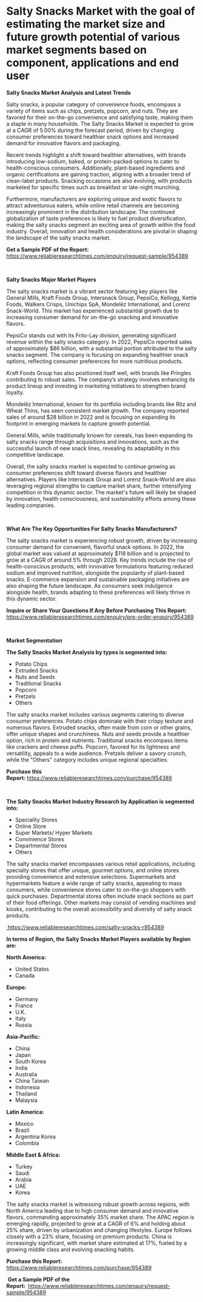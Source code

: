 <p><h1>Salty Snacks Market with the goal of estimating the market size and future growth potential of various market segments based on component, applications and end user</h1></p><p><strong>Salty Snacks Market Analysis and Latest Trends</strong></p>
<p><p>Salty snacks, a popular category of convenience foods, encompass a variety of items such as chips, pretzels, popcorn, and nuts. They are favored for their on-the-go convenience and satisfying taste, making them a staple in many households. The Salty Snacks Market is expected to grow at a CAGR of 5.00% during the forecast period, driven by changing consumer preferences toward healthier snack options and increased demand for innovative flavors and packaging.</p><p>Recent trends highlight a shift toward healthier alternatives, with brands introducing low-sodium, baked, or protein-packed options to cater to health-conscious consumers. Additionally, plant-based ingredients and organic certifications are gaining traction, aligning with a broader trend of clean-label products. Snacking occasions are also evolving, with products marketed for specific times such as breakfast or late-night munching. </p><p>Furthermore, manufacturers are exploring unique and exotic flavors to attract adventurous eaters, while online retail channels are becoming increasingly prominent in the distribution landscape. The continued globalization of taste preferences is likely to fuel product diversification, making the salty snacks segment an exciting area of growth within the food industry. Overall, innovation and health considerations are pivotal in shaping the landscape of the salty snacks market.</p></p>
<p><strong>Get a Sample PDF of the Report:&nbsp;</strong> <a href="https://www.reliableresearchtimes.com/enquiry/request-sample/954389?utm_campaign=2222&utm_medium=2&utm_source=Github&utm_content=ia&utm_term=16042025&utm_id=salty-snacks">https://www.reliableresearchtimes.com/enquiry/request-sample/954389</a></p>
<p>&nbsp;</p>
<p><strong>Salty Snacks Major Market Players</strong></p>
<p><p>The salty snacks market is a vibrant sector featuring key players like General Mills, Kraft Foods Group, Intersnack Group, PepsiCo, Kellogg, Kettle Foods, Walkers Crisps, Unichips SpA, Mondelēz International, and Lorenz Snack-World. This market has experienced substantial growth due to increasing consumer demand for on-the-go snacking and innovative flavors.</p><p>PepsiCo stands out with its Frito-Lay division, generating significant revenue within the salty snacks category. In 2022, PepsiCo reported sales of approximately $86 billion, with a substantial portion attributed to the salty snacks segment. The company is focusing on expanding healthier snack options, reflecting consumer preferences for more nutritious products. </p><p>Kraft Foods Group has also positioned itself well, with brands like Pringles contributing to robust sales. The company’s strategy involves enhancing its product lineup and investing in marketing initiatives to strengthen brand loyalty. </p><p>Mondelēz International, known for its portfolio including brands like Ritz and Wheat Thins, has seen consistent market growth. The company reported sales of around $28 billion in 2022 and is focusing on expanding its footprint in emerging markets to capture growth potential.</p><p>General Mills, while traditionally known for cereals, has been expanding its salty snacks range through acquisitions and innovations, such as the successful launch of new snack lines, revealing its adaptability in this competitive landscape.</p><p>Overall, the salty snacks market is expected to continue growing as consumer preferences shift toward diverse flavors and healthier alternatives. Players like Intersnack Group and Lorenz Snack-World are also leveraging regional strengths to capture market share, further intensifying competition in this dynamic sector. The market's future will likely be shaped by innovation, health consciousness, and sustainability efforts among these leading companies.</p></p>
<p>&nbsp;</p>
<p><strong>What Are The Key Opportunities For Salty Snacks Manufacturers?</strong></p>
<p><p>The salty snacks market is experiencing robust growth, driven by increasing consumer demand for convenient, flavorful snack options. In 2022, the global market was valued at approximately $118 billion and is projected to grow at a CAGR of around 5% through 2028. Key trends include the rise of health-conscious products, with innovative formulations featuring reduced sodium and improved nutrition, alongside the popularity of plant-based snacks. E-commerce expansion and sustainable packaging initiatives are also shaping the future landscape. As consumers seek indulgence alongside health, brands adapting to these preferences will likely thrive in this dynamic sector.</p></p>
<p><strong>Inquire or Share Your Questions If Any Before Purchasing This Report:</strong> <a href="https://www.reliableresearchtimes.com/enquiry/pre-order-enquiry/954389?utm_campaign=2222&utm_medium=2&utm_source=Github&utm_content=ia&utm_term=16042025&utm_id=salty-snacks">https://www.reliableresearchtimes.com/enquiry/pre-order-enquiry/954389</a></p>
<p>&nbsp;</p>
<p><strong>Market Segmentation</strong></p>
<p><strong>The Salty Snacks Market Analysis by types is segmented into:</strong></p>
<p><ul><li>Potato Chips</li><li>Extruded Snacks</li><li>Nuts and Seeds</li><li>Traditional Snacks</li><li>Popcorn</li><li>Pretzels</li><li>Others</li></ul></p>
<p><p>The salty snacks market includes various segments catering to diverse consumer preferences. Potato chips dominate with their crispy texture and numerous flavors. Extruded snacks, often made from corn or other grains, offer unique shapes and crunchiness. Nuts and seeds provide a healthier option, rich in protein and nutrients. Traditional snacks encompass items like crackers and cheese puffs. Popcorn, favored for its lightness and versatility, appeals to a wide audience. Pretzels deliver a savory crunch, while the "Others" category includes unique regional specialties.</p></p>
<p><strong>Purchase this Report:&nbsp;</strong><a href="https://www.reliableresearchtimes.com/purchase/954389?utm_campaign=2222&utm_medium=2&utm_source=Github&utm_content=ia&utm_term=16042025&utm_id=salty-snacks">https://www.reliableresearchtimes.com/purchase/954389</a></p>
<p>&nbsp;</p>
<p><strong>The Salty Snacks Market Industry Research by Application is segmented into:</strong></p>
<p><ul><li>Speciality Stores</li><li>Online Store</li><li>Super Markets/ Hyper Markets</li><li>Convinience Stores</li><li>Departmental Stores</li><li>Others</li></ul></p>
<p><p>The salty snacks market encompasses various retail applications, including specialty stores that offer unique, gourmet options, and online stores providing convenience and extensive selections. Supermarkets and hypermarkets feature a wide range of salty snacks, appealing to mass consumers, while convenience stores cater to on-the-go shoppers with quick purchases. Departmental stores often include snack sections as part of their food offerings. Other markets may consist of vending machines and kiosks, contributing to the overall accessibility and diversity of salty snack products.</p></p>
<p><a href="https://www.reliableresearchtimes.com/salty-snacks-r954389?utm_campaign=2222&utm_medium=2&utm_source=Github&utm_content=ia&utm_term=16042025&utm_id=salty-snacks">&nbsp;https://www.reliableresearchtimes.com/salty-snacks-r954389</a></p>
<p><strong>In terms of Region, the Salty Snacks Market Players available by Region are:</strong></p>
<p>
    <p> <strong> North America: </strong>
        <ul>
            <li>United States</li>
            <li>Canada</li>
        </ul>
        </p> 
    <p> <strong> Europe: </strong>
        <ul>
            <li>Germany</li>
            <li>France</li>
            <li>U.K.</li>
            <li>Italy</li>
            <li>Russia</li>
        </ul>
        </p> 
    <p> <strong> Asia-Pacific: </strong>
        <ul>
            <li>China</li>
            <li>Japan</li>
            <li>South Korea</li>
            <li>India</li>
            <li>Australia</li>
            <li>China Taiwan</li>
            <li>Indonesia</li>
            <li>Thailand</li>
            <li>Malaysia</li>
        </ul>
        </p> 
    <p> <strong> Latin America: </strong>
        <ul>
            <li>Mexico</li>
            <li>Brazil</li>
            <li>Argentina Korea</li>
            <li>Colombia</li>
        </ul>
        </p> 
    <p> <strong> Middle East & Africa: </strong>
        <ul>
            <li>Turkey</li>
            <li>Saudi</li>
            <li>Arabia</li>
            <li>UAE</li>
            <li>Korea</li>
        </ul>
    </p>
    </p>
<p><p>The salty snacks market is witnessing robust growth across regions, with North America leading due to high consumer demand and innovative flavors, commanding approximately 35% market share. The APAC region is emerging rapidly, projected to grow at a CAGR of 6% and holding about 25% share, driven by urbanization and changing lifestyles. Europe follows closely with a 23% share, focusing on premium products. China is increasingly significant, with market share estimated at 17%, fueled by a growing middle class and evolving snacking habits.</p></p>
<p><strong>Purchase this Report: </strong><a href="https://www.reliableresearchtimes.com/purchase/954389?utm_campaign=2222&utm_medium=2&utm_source=Github&utm_content=ia&utm_term=16042025&utm_id=salty-snacks">https://www.reliableresearchtimes.com/purchase/954389</a></p>
<p>&nbsp;<strong>Get a Sample PDF of the Report:&nbsp;&nbsp;</strong><a href="https://www.reliableresearchtimes.com/enquiry/request-sample/954389?utm_campaign=2222&utm_medium=2&utm_source=Github&utm_content=ia&utm_term=16042025&utm_id=salty-snacks">https://www.reliableresearchtimes.com/enquiry/request-sample/954389</a></p>
<p><strong></strong></p>
<p><p></p><p></p><p></p></p>